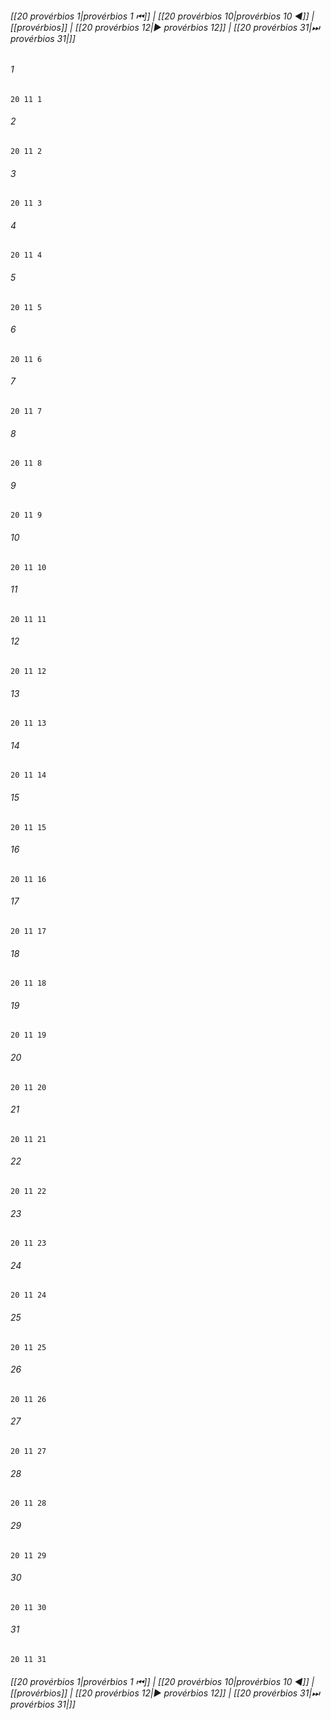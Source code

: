 
###### [[20 provérbios 1|provérbios 1 ⏮]] | [[20 provérbios 10|provérbios 10 ◀]] | [[provérbios]] | [[20 provérbios 12|▶ provérbios 12]] | [[20 provérbios 31|⏭ provérbios 31|]]

###### 1
``` verse
20 11 1 
```
###### 2
``` verse
20 11 2 
```
###### 3
``` verse
20 11 3 
```
###### 4
``` verse
20 11 4 
```
###### 5
``` verse
20 11 5 
```
###### 6
``` verse
20 11 6 
```
###### 7
``` verse
20 11 7 
```
###### 8
``` verse
20 11 8 
```
###### 9
``` verse
20 11 9 
```
###### 10
``` verse
20 11 10 
```
###### 11
``` verse
20 11 11 
```
###### 12
``` verse
20 11 12 
```
###### 13
``` verse
20 11 13 
```
###### 14
``` verse
20 11 14 
```
###### 15
``` verse
20 11 15 
```
###### 16
``` verse
20 11 16 
```
###### 17
``` verse
20 11 17 
```
###### 18
``` verse
20 11 18 
```
###### 19
``` verse
20 11 19 
```
###### 20
``` verse
20 11 20 
```
###### 21
``` verse
20 11 21 
```
###### 22
``` verse
20 11 22 
```
###### 23
``` verse
20 11 23 
```
###### 24
``` verse
20 11 24 
```
###### 25
``` verse
20 11 25 
```
###### 26
``` verse
20 11 26 
```
###### 27
``` verse
20 11 27 
```
###### 28
``` verse
20 11 28 
```
###### 29
``` verse
20 11 29 
```
###### 30
``` verse
20 11 30 
```
###### 31
``` verse
20 11 31 
```

###### [[20 provérbios 1|provérbios 1 ⏮]] | [[20 provérbios 10|provérbios 10 ◀]] | [[provérbios]] | [[20 provérbios 12|▶ provérbios 12]] | [[20 provérbios 31|⏭ provérbios 31|]]

